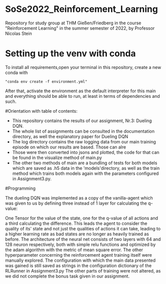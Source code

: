 # SoSe2022_Reinforcement_Learning

Repository for study group at THM Gießen/Friedberg in the course "Reinforcement Learning" in the summer semester of 2022,
by Professor Nicolas Stein 

# Setting up the venv with conda
To install all requirements,open your terminal in this repository,  create a new conda with 

    "conda env create -f environment.yml"

After that, activate the environment as the default interpreter for this main and everything should be able to run,
at least in terms of dependencies and such.

#Orientation with table of contents:

* This repository contains the results of our assignment, Nr.3: Dueling  DQN.
* The whole list of assignments can be consulted in the documentation directory, as well the explanatory paper for Dueling DQN
* The log directory contains the raw logging data from our main training episode on which our results are based. Those can alre
* Those were then converted into jsons and plotted, the code for that can be found in the visualize method of main.py
* The other two methods of main are a bundling of tests for both models which are saved as .h5 data in the 'models'directory,
as well as the train method which trains both models again with the parameters configured in Assignment3.py.

#Programming

The dueling DQN was implemented as a copy of the vanilla-agent which was given to us by defining three instead of 1 layer
for calculating the q-value: 

One Tensor for the value of the state, one for the q-value of all actions and a third calculating the difference.
This leads the agent to consider the quality of its' state and not just the qualities of actions it can take, 
leading to a higher learning rate as bad states are no longer as heavily trained as before.
The architecture of the neural net consists of two layers with 64 and 128 neuron respectively, both with simple relu 
functions and optimized by the adam algorithm with the metric of mean square error. 
The other hyperparameter concerning the reinforcement agent training itself were manually explored. The configuration 
with which the main data presented was gained is still saved as strings in the configuration dictionary of the RLRunner 
in Assignment3.py
The other parts of training were not altered, as we did not complete the bonus task given in our assignment. 

